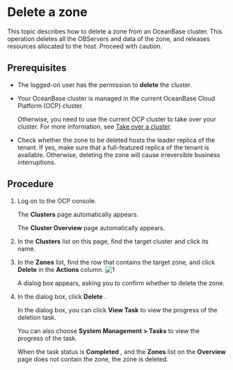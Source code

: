 Delete a zone 
==================================

This topic describes how to delete a zone from an OceanBase cluster. This operation deletes all the OBServers and data of the zone, and releases resources allocated to the host. Proceed with caution. 

Prerequisites 
----------------------------------

* The logged-on user has the permission to **delete** the cluster.

  

* Your OceanBase cluster is managed in the current OceanBase Cloud Platform (OCP) cluster. 

  Otherwise, you need to use the current OCP cluster to take over your cluster. For more information, see [Take over a cluster](/en-US/3.ob-cloud-platform/4.manage-clusters/3.basic-operations/1.takeover-cluster.md).
  

* Check whether the zone to be deleted hosts the leader replica of the tenant. If yes, make sure that a full-featured replica of the tenant is available. Otherwise, deleting the zone will cause irreversible business interruptions.

  




Procedure 
------------------------------

1. Log on to the OCP console. 

   The **Clusters** page automatically appears. 

   The **Cluster Overview** page automatically appears.
   

2. In the **Clusters** list on this page, find the target cluster and click its name.

   

3. In the **Zones** list, find the row that contains the target zone, and click **Delete** in the **Actions** column. ![1](https://help-static-aliyun-doc.aliyuncs.com/assets/img/en-US/3004306461/p399393.png)

   A dialog box appears, asking you to confirm whether to delete the zone.
   

4. In the dialog box, click **Delete** . 

   In the dialog box, you can click **View Task** to view the progress of the deletion task. 

   You can also choose **System Management \> Tasks** to view the progress of the task. 

   When the task status is **Completed** , and the **Zones** list on the **Overview** page does not contain the zone, the zone is deleted.
   



